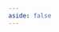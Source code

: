 ```yaml
---
aside: false
---
```


<script setup>
import { ref } from 'vue';
import data from './date.dox.json';

const comments = ref(data)
</script>

<Dox :data="comments" />
